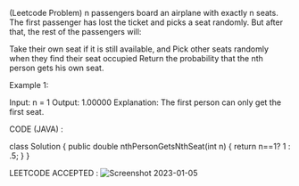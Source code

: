 (Leetcode Problem)
n passengers board an airplane with exactly n seats. The first passenger has lost the ticket and picks a seat randomly. But after that, the rest of the passengers will:

Take their own seat if it is still available, and
Pick other seats randomly when they find their seat occupied
Return the probability that the nth person gets his own seat.

 

Example 1:

Input: n = 1
Output: 1.00000
Explanation: The first person can only get the first seat.

CODE (JAVA) :

class Solution {
    public double nthPersonGetsNthSeat(int n) {
          return n==1? 1 : .5;
    }
}

LEETCODE ACCEPTED :
![Screenshot 2023-01-05 ](https://user-images.githubusercontent.com/73281015/210773396-fed40bba-bb54-490b-b312-feedd11c09f5.png)
